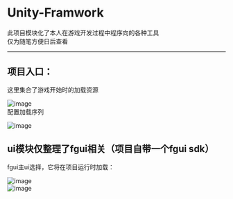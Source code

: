# Unity-Framwork
此项目模块化了本人在游戏开发过程中程序向的各种工具  
仅为随笔方便日后查看  
****
## 项目入口：  
这里集合了游戏开始时的加载资源  

![image](https://user-images.githubusercontent.com/71002504/161743269-14b534f1-9a6a-4a65-81ed-4bb25ae3431a.png)  
配置加载序列  

![image](https://user-images.githubusercontent.com/71002504/163158287-a966fe27-8179-4ea6-9979-b7e7505e76e5.png)


## ui模块仅整理了fgui相关（项目自带一个fgui sdk）  
fgui主ui选择，它将在项目运行时加载：  

![image](https://user-images.githubusercontent.com/71002504/161743816-a17ef5f5-f854-44aa-bca3-ff10cfe1f368.png)  
![image](https://user-images.githubusercontent.com/71002504/161743443-584f2d82-f426-43f3-8f5d-1137f46b0955.png)
